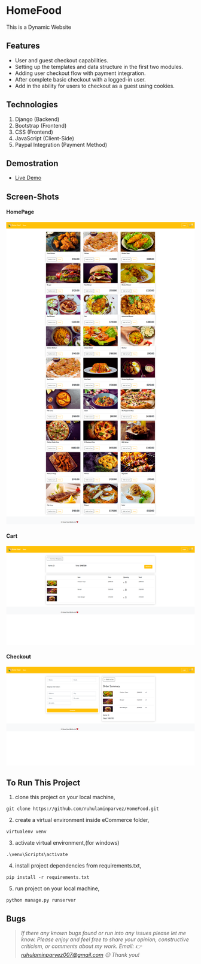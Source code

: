 # HomeFood
This is a Dynamic Website

## Features
- User and guest checkout capabilities.
- Setting up the templates and data structure in the first two modules.
- Adding user checkout flow with payment integration.
- After complete basic checkout with a logged-in user.
- Add in the ability for users to checkout as a guest using cookies.

## Technologies
1. Django (Backend)
2. Bootstrap (Frontend)
3. CSS (Frontend)
4. JavaScript (Client-Side)
5. Paypal Integration (Payment Method)


## Demostration
- [Live Demo](https://homefood.pythonanywhere.com)


## Screen-Shots
#### HomePage
<p align="left">
  <img width="780" src="previews/home.png">
</p>


#### Cart
<p align="left">
  <img width="780" src="previews/cart.png">
</p>


#### Checkout
<p align="left">
  <img width="780" src="previews/checkout.png">
</p>





## To Run This Project
1. clone this project on your local machine,
```
git clone https://github.com/ruhulaminparvez/HomeFood.git
```
2. create a virtual environment inside eCommerce folder,
```
virtualenv venv
```
3. activate virtual environment,(for windows)
```
.\venv\Scripts\activate 
```
4. install project dependencies from requirements.txt,
```
pip install -r requirements.txt
```
5. run project on your local machine,
```
python manage.py runserver
```


## Bugs
> *If there any known bugs found or run into any issues please let me know. Please enjoy and feel free to share your opinion, constructive criticism, or comments about my work. Email: 👉 ruhulaminparvez007@gmail.com 😊 Thank you!*
 

